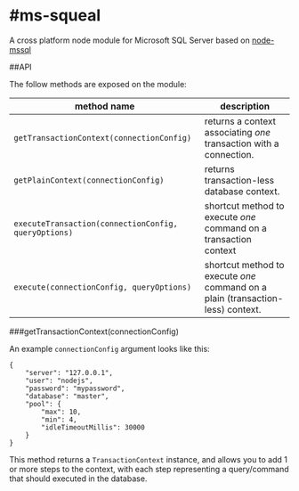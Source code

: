 #ms-squeal
=========

A cross platform node module for Microsoft SQL Server based on [node-mssql](https://www.npmjs.org/package/mssql)

##API

The follow methods are exposed on the module:

|method name         | description              |
|--------------------|--------------------------|
|`getTransactionContext(connectionConfig)` | returns a context associating *one* transaction with a connection.
|`getPlainContext(connectionConfig)` | returns transaction-less database context.
|`executeTransaction(connectionConfig, queryOptions)` | shortcut method to execute *one* command on a transaction context
|`execute(connectionConfig, queryOptions)` | shortcut method to execute *one* command on a plain (transaction-less) context.

###getTransactionContext(connectionConfig)

An example `connectionConfig` argument looks like this:

	{
		"server": "127.0.0.1",
		"user": "nodejs",
		"password": "mypassword",
		"database": "master",
		"pool": {
			"max": 10,
			"min": 4,
			"idleTimeoutMillis": 30000
		}
	}

This method returns a `TransactionContext` instance, and allows you to add 1 or more steps to the context, with each step representing a query/command that should executed in the database.


